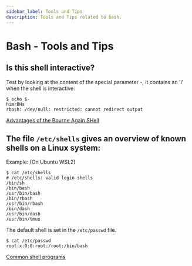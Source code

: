 ```yaml
---
sidebar_label: Tools and Tips
description: Tools and Tips related to bash.
---
```


# Bash - Tools and Tips

## Is this shell interactive?

Test by looking at the content of the special parameter -, it contains an 'i' when the shell is interactive:

```
$ echo $-
himrBHs
rbash: /dev/null: restricted: cannot redirect output
```
[Advantages of the Bourne Again SHell](https://tldp.org/LDP/Bash-Beginners-Guide/html/sect_01_02.html)

## The file `/etc/shells` gives an overview of known shells on a Linux system:


Example: (On Ubuntu WSL2)

```
$ cat /etc/shells
# /etc/shells: valid login shells
/bin/sh
/bin/bash
/usr/bin/bash
/bin/rbash
/usr/bin/rbash
/bin/dash
/usr/bin/dash
/usr/bin/tmux
```

The default shell is set in the `/etc/passwd` file.

```
$ cat /etc/passwd
root:x:0:0:root:/root:/bin/bash
```

[Common shell programs](https://tldp.org/LDP/Bash-Beginners-Guide/html/sect_01_01.html)